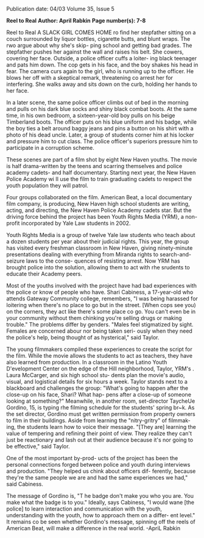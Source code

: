 Publication date: 04/03
Volume 35, Issue 5

**Reel to Real**
**Author: April Rabkin**
**Page number(s): 7-8**

Reel to Real 
A SLACK GIRL COMES HOME ro find her 
stepfather sitting on a couch surrounded by 
liquor bottles, cigarette butts, and blunt 
wraps. The rwo argue about why she's skip-
ping school and getting bad grades. The 
stepfather pushes her against the wall and 
raises his belt. She cowers, covering her 
face. Outside, a police officer cuffs a loiter-
ing black teenager and pats him down. The 
cop gets in his face, and the boy shakes his 
head in fear. The camera curs again to the 
girl, who is running up to the officer. He 
blows her off with a skeptical remark, 
threatening co arrest her for interfering. 
She walks away and sits down on the curb, 
holding her hands to her face. 

In a later scene, the same police officer 
climbs out of bed in the morning and pulls 
on his dark blue socks and shiny black 
combat boots. At the same time, in his own 
bedroom, a sixteen-year-old boy pulls on 
his beige Timberland boots. The officer 
puts on his blue uniform and his badge, 
while the boy ties a belt around baggy jeans 
and pins a button on his shirt with a photo 
of his dead uncle. Later, a group of students 
corner him at his locker and pressure him 
to cut class. The police officer's superiors 
pressure him to participate in a corruption 
scheme. 

These scenes are part of a film shot by 
eight New Haven youths. The movie is half 
drama-written by the teens and scarring 
themselves and police academy cadets-
and half documentary. Starting next year, 
the New Haven Police Academy wi II use 
the film to train graduating cadets to 
respect the youth population they will 
patrol. 

Four groups collaborated on the film. 
American Beat, a local documentary film 
company, is producing, New Haven high 
school students are writing, acting, and 
directing, the New Haven Police Academy 
cadets star. But the driving force behind the 
project has been Youth Rights Media 
(YRM}, a non-profit incorporated by Yale 
Law students in 2002. 

Youth Rights Media is a group of 
twelve Yale law students who teach about a 
dozen students per year about their judicial 
rights. This year, the group has visited 
every freshman classroom in New Haven, 
giving ninety-minute presentations dealing 
with everything from Miranda rights to 
search-and-seizure laws to the conse-
quences of resisting arrest. Now YRM has 
brought police into the solution, allowing 
them to act with rhe srudents to educate 
their Academy peers. 

Most of the youths involved with the 
project have had bad experiences with the 
police or know of people who have. Shari 
Cabiness, a 17-year-old who attends 
Gateway Community college, remembers, 
"I was being harassed for loitering when 
there's no place to go but in the street. 
[When cops see you) on the corners, they 
act like there's some place co go. You can't 
even be in your community without them 
chinking you're selling drugs or making 
trouble." The problems differ by genders. 
"Males feel stigmatized by sight. Females 
are concerned abour nor being taken seri-
ously when they need the police's help, 
being thought of as hysterical," said Taylor. 

The young filmmakers compiled these 
experiences to create the script for the film. 
While the movie allows the students to 
act as teachers, they have also learned from 
production. In a classroom in the Latino 
Youth D'evelopment Center on the edge of 
the Hill neighborhood, Taylor, YRM's . 
Laura McCarger, and six high school stu-
dents plan the movie's audio, visual, and 
logistical details for six hours a week. Taylor 
stands next to a blackboard and challenges 
the group: "What's going to happen after 
the close-up on his face, Shari? What hap-
pens after a close-up of someone looking at 
something?" Meanwhile, in another room, 
set-director TaycheUe Gordino, 15, is typing 
rhe filming schedule for the students' 
spring br~k. As the set director, Gordino 
must get written permission from property 
owners to film in their buildings. Aside 
from learning the "nitry-gritry" of filmmak-
ing, the students learn how to voice their 
message. "[They are] learning the value of 
tempering and refining their point of view. 
They realize they can't just be reactionary 
and lash out at their audience because it's 
nor going to be effective," said Taylor. 

One of the most important by-prod-
ucts of the project has been the personal 
connections forged between police and 
youth during interviews and production. 
"They helped us chink about officers dif-
ferently, because they're the same people we 
are and had the same experiences we had," 
said Cabiness. 

The message of Gordino is, "T he 
badge don't make you who you are. You 
make what the badge is to you." Ideally, 
says Cabiness, "I would wane [the police] 
to learn interaction and communication 
with the youth, understanding with the 
youth, how to approach them on a differ-
ent level." It remains co be seen whether 
Gordino's message, spinning off the reels of 
American Beat, will make a difference in 
the real world. 
-ApriL Rabkin
